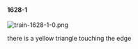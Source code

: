 #### 1628-1
![train-1628-1-0.png](https://github.com/lil-lab/nlvr/raw/master/nlvr/train/images/74/train-1628-1-0.png "train-1628-1-0.png")

there is a yellow triangle touching the edge